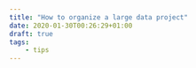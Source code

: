 ```yaml
---
title: "How to organize a large data project"
date: 2020-01-30T00:26:29+01:00
draft: true
tags:
    - tips
---
```

